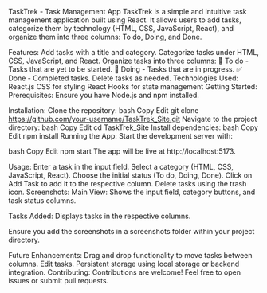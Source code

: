 TaskTrek - Task Management App
TaskTrek is a simple and intuitive task management application built using React. It allows users to add tasks, categorize them by technology (HTML, CSS, JavaScript, React), and organize them into three columns: To do, Doing, and Done.

Features:
Add tasks with a title and category.
Categorize tasks under HTML, CSS, JavaScript, and React.
Organize tasks into three columns:
🎯 To do - Tasks that are yet to be started.
🌟 Doing - Tasks that are in progress.
✅ Done - Completed tasks.
Delete tasks as needed.
Technologies Used:
React.js
CSS for styling
React Hooks for state management
Getting Started:
Prerequisites:
Ensure you have Node.js and npm installed.

Installation:
Clone the repository:
bash
Copy
Edit
git clone https://github.com/your-username/TaskTrek_Site.git
Navigate to the project directory:
bash
Copy
Edit
cd TaskTrek_Site
Install dependencies:
bash
Copy
Edit
npm install
Running the App:
Start the development server with:

bash
Copy
Edit
npm start
The app will be live at http://localhost:5173.

Usage:
Enter a task in the input field.
Select a category (HTML, CSS, JavaScript, React).
Choose the initial status (To do, Doing, Done).
Click on Add Task to add it to the respective column.
Delete tasks using the trash icon.
Screenshots:
Main View:
Shows the input field, category buttons, and task status columns.

Tasks Added:
Displays tasks in the respective columns.

Ensure you add the screenshots in a screenshots folder within your project directory.

Future Enhancements:
Drag and drop functionality to move tasks between columns.
Edit tasks.
Persistent storage using local storage or backend integration.
Contributing:
Contributions are welcome! Feel free to open issues or submit pull requests.
